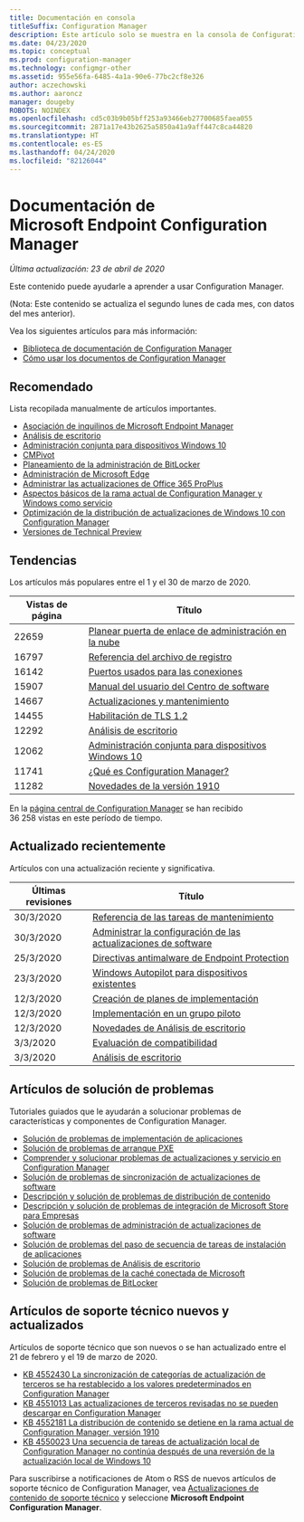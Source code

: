 ```yaml
---
title: Documentación en consola
titleSuffix: Configuration Manager
description: Este artículo solo se muestra en la consola de Configuration Manager.
ms.date: 04/23/2020
ms.topic: conceptual
ms.prod: configuration-manager
ms.technology: configmgr-other
ms.assetid: 955e56fa-6485-4a1a-90e6-77bc2cf8e326
author: aczechowski
ms.author: aaroncz
manager: dougeby
ROBOTS: NOINDEX
ms.openlocfilehash: cd5c03b9b05bff253a93466eb27700685faea055
ms.sourcegitcommit: 2871a17e43b2625a5850a41a9aff447c8ca44820
ms.translationtype: HT
ms.contentlocale: es-ES
ms.lasthandoff: 04/24/2020
ms.locfileid: "82126044"
---
```

<!-- 
- Feature 1357546
- This page displays in-console, under the Community workspace, Documentation node. 
- Don't use any relative links; must be full https://docs.microsoft.com and language neutral
- Process: https://microsoft.sharepoint.com/teams/ConfigMgr/Documents/ContentPub/Data%20collection%20process%20for%20Feature%201357546%20In-console%20documentation.docx?web=1
-->

# <a name="microsoft-endpoint-configuration-manager-documentation"></a>Documentación de Microsoft Endpoint Configuration Manager

*Última actualización: 23 de abril de 2020*

Este contenido puede ayudarle a aprender a usar Configuration Manager.

(Nota: Este contenido se actualiza el segundo lunes de cada mes, con datos del mes anterior).

Vea los siguientes artículos para más información:

- [Biblioteca de documentación de Configuration Manager](https://docs.microsoft.com/mem/configmgr)  
- [Cómo usar los documentos de Configuration Manager](https://docs.microsoft.com/mem/configmgr/core/understand/use-docs)

## <a name="recommended"></a>Recomendado

Lista recopilada manualmente de artículos importantes.

- [Asociación de inquilinos de Microsoft Endpoint Manager](https://docs.microsoft.com/mem/configmgr/tenant-attach/device-sync-actions)
- [Análisis de escritorio](https://docs.microsoft.com/mem/configmgr/desktop-analytics/overview)
- [Administración conjunta para dispositivos Windows 10](https://docs.microsoft.com/mem/configmgr/comanage/overview)  
- [CMPivot](https://docs.microsoft.com/mem/configmgr/core/servers/manage/cmpivot)  
- [Planeamiento de la administración de BitLocker](https://docs.microsoft.com/mem/configmgr/protect/plan-design/bitlocker-management)  
- [Administración de Microsoft Edge](https://docs.microsoft.com/mem/configmgr/apps/deploy-use/deploy-edge)  
- [Administrar las actualizaciones de Office 365 ProPlus](https://docs.microsoft.com/mem/configmgr/sum/deploy-use/manage-office-365-proplus-updates)  
- [Aspectos básicos de la rama actual de Configuration Manager y Windows como servicio](https://docs.microsoft.com/mem/configmgr/core/understand/configuration-manager-and-windows-as-service)
- [Optimización de la distribución de actualizaciones de Windows 10 con Configuration Manager](https://docs.microsoft.com/mem/configmgr/sum/deploy-use/optimize-windows-10-update-delivery)
- [Versiones de Technical Preview](https://docs.microsoft.com/mem/configmgr/core/get-started/technical-preview)

## <a name="trending"></a>Tendencias

Los artículos más populares entre el 1 y el 30 de marzo de 2020.

| Vistas de página | Título |
|------------|-------|
| 22659 | [Planear puerta de enlace de administración en la nube](https://docs.microsoft.com/configmgr/core/clients/manage/cmg/plan-cloud-management-gateway) |
| 16797 | [Referencia del archivo de registro](https://docs.microsoft.com/configmgr/core/plan-design/hierarchy/log-files) |
| 16142 | [Puertos usados para las conexiones](https://docs.microsoft.com/configmgr/core/plan-design/hierarchy/ports) |
| 15907 | [Manual del usuario del Centro de software](https://docs.microsoft.com/configmgr/core/understand/software-center) |
| 14667 | [Actualizaciones y mantenimiento](https://docs.microsoft.com/configmgr/core/servers/manage/updates) |
| 14455 | [Habilitación de TLS 1.2](https://docs.microsoft.com/configmgr/core/plan-design/security/enable-tls-1-2) |
| 12292 | [Análisis de escritorio](https://docs.microsoft.com/configmgr/desktop-analytics/overview) |
| 12062 | [Administración conjunta para dispositivos Windows 10](https://docs.microsoft.com/configmgr/comanage/overview) |
| 11741 | [¿Qué es Configuration Manager?](https://docs.microsoft.com/configmgr/core/understand/introduction) |
| 11282 | [Novedades de la versión 1910](https://docs.microsoft.com/configmgr/core/plan-design/changes/whats-new-in-version-1910) |

En la [página central de Configuration Manager](https://docs.microsoft.com/mem/configmgr/) se han recibido 36 258 vistas en este período de tiempo.

## <a name="recently-updated"></a>Actualizado recientemente

Artículos con una actualización reciente y significativa.

| Últimas revisiones | Título |
|---------------|-------|
| 30/3/2020 | [Referencia de las tareas de mantenimiento](https://docs.microsoft.com/configmgr/core/servers/manage/reference-for-maintenance-tasks) |
| 30/3/2020 | [Administrar la configuración de las actualizaciones de software](https://docs.microsoft.com/configmgr/sum/get-started/manage-settings-for-software-updates) |
| 25/3/2020 | [Directivas antimalware de Endpoint Protection](https://docs.microsoft.com/configmgr/protect/deploy-use/endpoint-antimalware-policies) |
| 23/3/2020 | [Windows Autopilot para dispositivos existentes](https://docs.microsoft.com/configmgr/osd/deploy-use/windows-autopilot-for-existing-devices) |
| 12/3/2020 | [Creación de planes de implementación](https://docs.microsoft.com/configmgr/desktop-analytics/create-deployment-plans) |
| 12/3/2020 | [Implementación en un grupo piloto](https://docs.microsoft.com/configmgr/desktop-analytics/deploy-pilot) |
| 12/3/2020 | [Novedades de Análisis de escritorio](https://docs.microsoft.com/configmgr/desktop-analytics/whats-new) |
| 3/3/2020 | [Evaluación de compatibilidad](https://docs.microsoft.com/configmgr/desktop-analytics/compat-assessment) |
| 3/3/2020 | [Análisis de escritorio](https://docs.microsoft.com/configmgr/desktop-analytics/overview) |

## <a name="troubleshooting-articles"></a>Artículos de solución de problemas

Tutoriales guiados que le ayudarán a solucionar problemas de características y componentes de Configuration Manager.

- [Solución de problemas de implementación de aplicaciones](https://docs.microsoft.com/mem/configmgr/apps/understand/app-deployment-technical-reference)
- [Solución de problemas de arranque PXE](https://support.microsoft.com/help/4468612)
- [Comprender y solucionar problemas de actualizaciones y servicio en Configuration Manager](https://support.microsoft.com/help/4490424)
- [Solución de problemas de sincronización de actualizaciones de software](https://support.microsoft.com/help/10059)
- [Descripción y solución de problemas de distribución de contenido](https://support.microsoft.com/help/4482728)
- [Descripción y solución de problemas de integración de Microsoft Store para Empresas](https://docs.microsoft.com/mem/configmgr/apps/deploy-use/troubleshoot-microsoft-store-for-business-integration)
- [Solución de problemas de administración de actualizaciones de software](https://support.microsoft.com/help/10680)
- [Solución de problemas del paso de secuencia de tareas de instalación de aplicaciones](https://support.microsoft.com/help/18408/)
- [Solución de problemas de Análisis de escritorio](https://docs.microsoft.com/mem/configmgr/desktop-analytics/troubleshooting)
- [Solución de problemas de la caché conectada de Microsoft](https://docs.microsoft.com/mem/configmgr/core/servers/deploy/configure/troubleshoot-microsoft-connected-cache)
- [Solución de problemas de BitLocker](https://docs.microsoft.com/mem/configmgr/protect/tech-ref/bitlocker/troubleshoot)

## <a name="new-and-updated-support-articles"></a>Artículos de soporte técnico nuevos y actualizados

Artículos de soporte técnico que son nuevos o se han actualizado entre el 21 de febrero y el 19 de marzo de 2020.

- [KB 4552430 La sincronización de categorías de actualización de terceros se ha restablecido a los valores predeterminados en Configuration Manager](https://support.microsoft.com/help/4552430)
- [KB 4551013 Las actualizaciones de terceros revisadas no se pueden descargar en Configuration Manager](https://support.microsoft.com/help/4551013)
- [KB 4552181 La distribución de contenido se detiene en la rama actual de Configuration Manager, versión 1910](https://support.microsoft.com/help/4552181)
- [KB 4550023 Una secuencia de tareas de actualización local de Configuration Manager no continúa después de una reversión de la actualización local de Windows 10](https://support.microsoft.com/help/4550023)

Para suscribirse a notificaciones de Atom o RSS de nuevos artículos de soporte técnico de Configuration Manager, vea [Actualizaciones de contenido de soporte técnico](https://support.microsoft.com/help/4089498/) y seleccione **Microsoft Endpoint Configuration Manager**.  
